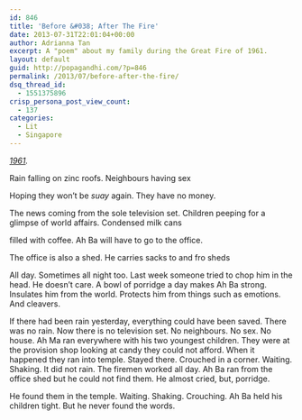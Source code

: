 ```yaml
---
id: 846
title: 'Before &#038; After The Fire'
date: 2013-07-31T22:01:04+00:00
author: Adrianna Tan
excerpt: A "poem" about my family during the Great Fire of 1961.
layout: default
guid: http://popagandhi.com/?p=846
permalink: /2013/07/before-after-the-fire/
dsq_thread_id:
  - 1551375896
crisp_persona_post_view_count:
  - 137
categories:
  - Lit
  - Singapore
---
```

_[1961](http://www.nus.edu.sg/nuspress/subjects/ASAA/978-9971-69-645-0.html)._

Rain falling on zinc roofs. Neighbours having sex

Hoping they won&#8217;t be _suay_ again. They have no money.

The news coming from the sole television set. Children peeping for a glimpse of world affairs. Condensed milk cans

filled with coffee. Ah Ba will have to go to the office.

The office is also a shed. He carries sacks to and fro sheds

All day. Sometimes all night too. Last week someone tried to chop him in the head. He doesn&#8217;t care. A bowl of porridge a day makes Ah Ba strong. Insulates him from the world. Protects him from things such as emotions. And cleavers.

If there had been rain yesterday, everything could have been saved. There was no rain. Now there is no television set. No neighbours. No sex. No house. Ah Ma ran everywhere with his two youngest children. They were at the provision shop looking at candy they could not afford. When it happened they ran into temple. Stayed there. Crouched in a corner. Waiting. Shaking. It did not rain. The firemen worked all day. Ah Ba ran from the office shed but he could not find them. He almost cried, but, porridge.

He found them in the temple. Waiting. Shaking. Crouching. Ah Ba held his children tight. But he never found the words.

